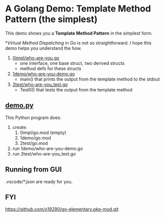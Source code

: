 # A Golang Demo: Template Method Pattern (the simplest)

This demo shows you a **Template Method Pattern** in the simplest form.

**Virtual *Method Dispatching** in Go is not so straightforward.
I hope this demo helps you understand the how.

1. [0impl/who-are-you.go](0impl/who-are-you.go)
   - one interface, one base struct, two derived structs
   - method defs for these structs
1. [1demo/who-are-you-demo.go](1demo/who-are-you-demo.go)
   - main() that prints the output from the template method to the stdout
1. [2test/who-are-you_test.go](2test/who-are-you_test.go)
   - Test0() that tests the output from the template method

## [demo.py](demo.py)

This Python program does:
1. create:
   1. 0impl/go.mod (empty)
   1. 1demo/go.mod
   1. 2test/go.mod
1. run 1demo/who-are-you-demo.go
1. run 2test/who-are-you_test.go

## Running from GUI

.vscode/*.json are ready for you.

## FYI

https://github.com/x19290/go-elementary.pkg-mod.git
